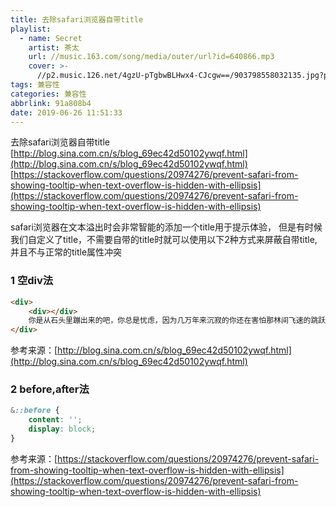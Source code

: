 ```yaml
---
title: 去除safari浏览器自带title
playlist:
  - name: Secret
    artist: 茶太
    url: //music.163.com/song/media/outer/url?id=640866.mp3
    cover: >-
      //p2.music.126.net/4gzU-pTgbwBLHwx4-CJcgw==/903798558032135.jpg?param=90y90
tags: 兼容性
categories: 兼容性
abbrlink: 91a808b4
date: 2019-06-26 11:51:33
---
```


去除safari浏览器自带title
[http://blog.sina.com.cn/s/blog_69ec42d50102ywqf.html](http://blog.sina.com.cn/s/blog_69ec42d50102ywqf.html)
[https://stackoverflow.com/questions/20974276/prevent-safari-from-showing-tooltip-when-text-overflow-is-hidden-with-ellipsis](https://stackoverflow.com/questions/20974276/prevent-safari-from-showing-tooltip-when-text-overflow-is-hidden-with-ellipsis)

<!-- more -->
safari浏览器在文本溢出时会非常智能的添加一个title用于提示体验，
但是有时候我们自定义了title，不需要自带的title时就可以使用以下2种方式来屏蔽自带title,并且不与正常的title属性冲突

### 1 空div法
```html
<div>
    <div></div>
    你是从石头里蹦出来的吧，你总是忧虑，因为几万年来沉寂的你还在害怕那林间飞速的跳跃，千百万扑面而来的事物，本篇文章来自资料管理下载。而你知道你能如此自由的掌握自己的时间是极短暂的，你能感受到自己这样思考的时间是极短暂的，为了这短暂的时光，你要尽力的去抓住你所遇见的。
</div>
```

参考来源：[http://blog.sina.com.cn/s/blog_69ec42d50102ywqf.html](http://blog.sina.com.cn/s/blog_69ec42d50102ywqf.html)

### 2 before,after法
```css
&::before {
    content: '';
    display: block;
}
```

参考来源：[https://stackoverflow.com/questions/20974276/prevent-safari-from-showing-tooltip-when-text-overflow-is-hidden-with-ellipsis](https://stackoverflow.com/questions/20974276/prevent-safari-from-showing-tooltip-when-text-overflow-is-hidden-with-ellipsis)